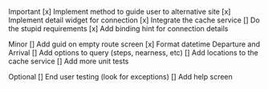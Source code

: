 
Important
[x] Implement method to guide user to alternative site
[x] Implement detail widget for connection
[x] Integrate the cache service
[] Do the stupid requirements
[x] Add binding hint for connection details

Minor
[] Add guid on empty route screen
[x] Format datetime Departure and Arrival
[] Add options to query (steps, nearness, etc)
[] Add locations to the cache service
[] Add more unit tests

Optional
[] End user testing (look for exceptions)
[] Add help screen
